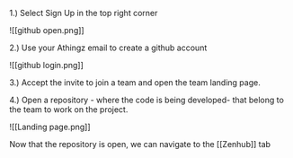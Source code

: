 1.) Select Sign Up in the top right corner

![[github open.png]]



2.) Use your Athingz email to create a github account

![[github login.png]]

3.) Accept the invite to join a team and open the team landing page. 

4.) Open a repository - where the code is being developed- that belong to the team to work on the project.

![[Landing page.png]]


Now that the repository is open, we can navigate to the [[Zenhub]] tab